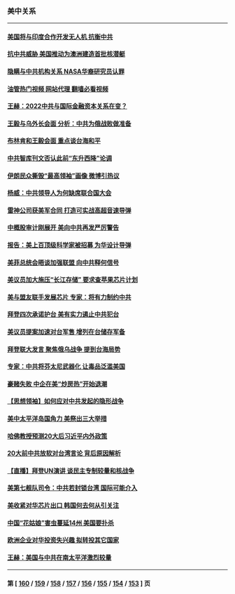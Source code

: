 ### 美中关系
---
#### [美国将与印度合作开发无人机 抗衡中共](../../pages/nf1412576/n13831718.md?09242045) 
#### [抗中共威胁 美国推动为澳洲建造首批核潜艇](../../pages/nf1412576/n13831658.md?09242045) 
#### [隐瞒与中共机构关系 NASA华裔研究员认罪](../../pages/nf1412576/n13831664.md?09242045) 
#### [油管热门视频 网站代理 翻墙必看视频](http://209.222.30.114:81/youtube.html?09242045)
#### [王赫：2022中共与国际金融资本关系在变？](../../pages/nf1412576/n13831097.md?09242045) 
#### [王毅与乌外长会面 分析：中共为俄战败做准备](../../pages/nf1412576/n13831354.md?09242045) 
#### [布林肯和王毅会面 重点谈台海和平](../../pages/nf1412576/n13831438.md?09242045) 
#### [中共智库刊文否认此前“东升西降”论调](../../pages/nf1412576/n13831238.md?09242045) 
#### [伊朗民众撕毁“最高领袖”画像 微博引热议](../../pages/nf1412576/n13831443.md?09242045) 
#### [杨威：中共领导人为何缺席联合国大会](../../pages/nf1412576/n13830895.md?09242045) 
#### [雷神公司获美军合同 打造可实战高超音速导弹](../../pages/nf1412576/n13830998.md?09242045) 
#### [中概股审计刚展开 美向中共再发严厉警告](../../pages/nf1412576/n13830807.md?09242045) 
#### [报告：美上百顶级科学家被招募 为华设计导弹](../../pages/nf1412576/n13830728.md?09242045) 
#### [美菲总统会晤谈加强联盟 向中共释何信号](../../pages/nf1412576/n13830737.md?09242045) 
#### [美议员加大施压“长江存储” 要求查苹果芯片计划](../../pages/nf1412576/n13830569.md?09242045) 
#### [美与盟友联手发展芯片 专家：将有力制约中共](../../pages/nf1412576/n13830450.md?09242045) 
#### [拜登四次承诺护台 美有实力遏止中共犯台](../../pages/nf1412576/n13830332.md?09242045) 
#### [美议员提案加速对台军售 增列在台储存军备](../../pages/nf1412576/n13830483.md?09242045) 
#### [拜登联大发言 聚焦俄乌战争 提到台海局势](../../pages/nf1412576/n13830351.md?09242045) 
#### [专家：中共将芬太尼武器化 让毒品泛滥美国](../../pages/nf1412576/n13829990.md?09242045) 
#### [豪赌失败 中企在美“炒房热”开始退潮](../../pages/nf1412576/n13829886.md?09242045) 
#### [【思想领袖】如何应对中共发起的隐形战争](../../pages/nf1412576/n13810274.md?09242045) 
#### [美中太平洋岛国角力 美祭出三大举措](../../pages/nf1412576/n13829861.md?09242045) 
#### [哈佛教授预测20大后习近平内外政策](../../pages/nf1412576/n13829176.md?09242045) 
#### [20大前中共放软对台湾言论 背后原因解析](../../pages/nf1412576/n13829842.md?09242045) 
#### [【直播】拜登UN演讲 谈民主专制较量和核战争](../../pages/nf1412576/n13829827.md?09242045) 
#### [美第七舰队司令：中共若封锁台湾 国际可能介入](../../pages/nf1412576/n13829091.md?09242045) 
#### [美收紧对华芯片出口 韩国何去何从引关注](../../pages/nf1412576/n13829752.md?09242045) 
#### [中国“花姑娘”害虫蔓延14州 美国要扑杀](../../pages/nf1412576/n13829751.md?09242045) 
#### [欧洲企业对华投资失兴趣 拟转投其它国家](../../pages/nf1412576/n13829495.md?09242045) 
#### [王赫：美国与中共在南太平洋激烈较量](../../pages/nf1412576/n13829445.md?09242045) 

---
#### 第 [ [160](./160.md?09242045) / [159](./159.md?09242045) / [158](./158.md?09242045) / [157](./157.md?09242045) / [156](./156.md?09242045) / [155](./155.md?09242045) / [154](./154.md?09242045) / [153](./153.md?09242045) ] 页
